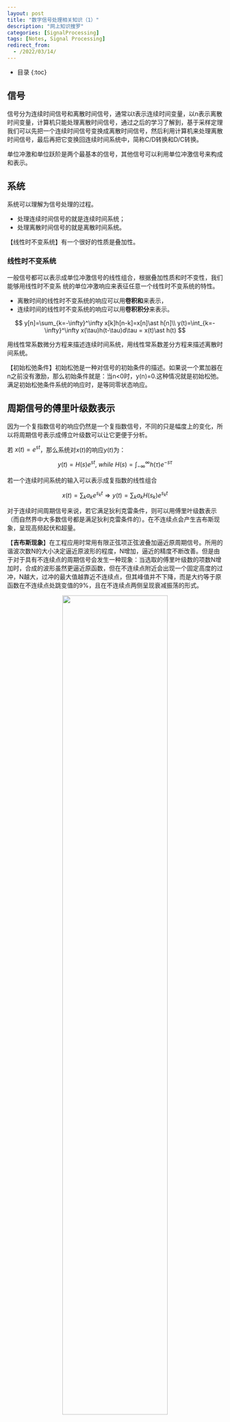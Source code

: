 ```yaml
---
layout: post
title: "数字信号处理相关知识（1）"
description: "网上知识搜罗"
categories: [SignalProcessing]
tags: [Notes, Signal Processing]
redirect_from:
  - /2022/03/14/
---
```


<head>
    <script src="https://cdn.mathjax.org/mathjax/latest/MathJax.js?config=TeX-AMS-MML_HTMLorMML" type="text/javascript"></script>
    <script type="text/x-mathjax-config">
        MathJax.Hub.Config({
            tex2jax: {
            skipTags: ['script', 'noscript', 'style', 'textarea', 'pre'],
            inlineMath: [['$','$']]
            }
        });
    </script>
</head>

- 目录
{:toc}

## 信号

信号分为连续时间信号和离散时间信号，通常以t表示连续时间变量，以n表示离散时间变量，计算机只能处理离散时间信号，通过之后的学习了解到，基于采样定理我们可以先把一个连续时间信号变换成离散时间信号，然后利用计算机来处理离散时间信号，最后再把它变换回连续时间系统中，简称C/D转换和D/C转换。

单位冲激和单位跃阶是两个最基本的信号，其他信号可以利用单位冲激信号来构成和表示。

## 系统

系统可以理解为信号处理的过程。

- 处理连续时间信号的就是连续时间系统；
- 处理离散时间信号的就是离散时间系统。

【线性时不变系统】有一个很好的性质是叠加性。

### 线性时不变系统

一般信号都可以表示成单位冲激信号的线性组合，根据叠加性质和时不变性，我们能够用线性时不变系
统的单位冲激响应来表征任意一个线性时不变系统的特性。

- 离散时间的线性时不变系统的响应可以用**卷积和**来表示，
- 连续时间的线性时不变系统的响应可以用**卷积积分**来表示。

$$
y[n]=\sum_{k=-\infty}^\infty x[k]h[n-k]=x[n]\ast h[n]\\
y(t)=\int_{k=-\infty}^\infty x(\tau)h(t-\tau)d\tau = x(t)\ast h(t)
$$

用线性常系数微分方程来描述连续时间系统，用线性常系数差分方程来描述离散时间系统。

【初始松弛条件】初始松弛是一种对信号的初始条件的描述。如果说一个累加器在n之前没有激励，那么初始条件就是：当n<0时，y(n)=0.这种情况就是初始松弛。满足初始松弛条件系统的响应时，是等同零状态响应。

## 周期信号的傅里叶级数表示

因为一个复指数信号的响应仍然是一个复指数信号，不同的只是幅度上的变化，所以将周期信号表示成傅立叶级数可以让它更便于分析。

若 $x(t)=e^{st}$，那么系统对$x(t)$的响应$y(t)$为：

$$
y(t)=H(s)e^{st},~while~H(s)=\int_{-\infty}^\infty h(\tau)e^{-s\tau}
$$

若一个连续时间系统的输入可以表示成复指数的线性组合

$$
x(t)=\sum_k a_ke^{s_kt}\Rightarrow y(t)=\sum_k a_kH(s_k)e^{s_kt}
$$

对于连续时间周期信号来说，若它满足狄利克雷条件，则可以用傅里叶级数表示（而自然界中大多数信号都是满足狄利克雷条件的）。在不连续点会产生吉布斯现象，呈现高频起伏和超量。

【**吉布斯现象**】在工程应用时常用有限正弦项正弦波叠加逼近原周期信号。所用的谐波次数N的大小决定逼近原波形的程度，N增加，逼近的精度不断改善。但是由于对于具有不连续点的周期信号会发生一种现象：当选取的傅里叶级数的项数N增加时，合成的波形虽然更逼近原函数，但在不连续点附近会出现一个固定高度的过冲，N越大，过冲的最大值越靠近不连续点，但其峰值并不下降，而是大约等于原函数在不连续点处跳变值的9%，且在不连续点两侧呈现衰减振荡的形式。

<div align=center><img src="https://upload.wikimedia.org/wikipedia/commons/f/f8/SquareWave.gif" width="70%"/></div>

周期连续信号的傅里叶级数：

$$
x(t)=\sum_{k=-\infty}^{+\infty} a_ke^{jk\omega_0t},\textbf{ while } a_k=\frac{1}{T}\int_Tx(t)e^{-jk\omega_0t}dt
$$

周期离散信号的傅里叶级数（DFT）：

$$
x[n]=\sum_{k=<N>}a_ke^{jk\omega_0},\textbf{ while } a_k=\frac{1}{N}\sum_{k=<N>}x[n]e^{-jk\omega_0n}
$$

因为DFT的计算量非常巨大，利用DFT的周期性、对称型和正交性，我们可以使用快速傅里叶变换（FFT），使得计算量大大降低。

## 滤波

滤波用于改变一个信号中各频率分量的相对大小，用于改变频谱形状的线性时不变系统被称为频率成形滤波器，而通过某些频率，显著的衰减掉另一些频率的系统被称为频率选择性滤波。

无源滤波器按所通过信号的频段可分为低通、高通、带通、带阻和全通滤波器五种：

1. 低通滤波器：它允许信号中的低频或直流分量通过，抑制高频分量或干扰和噪声；
2. 高通滤波器：它允许信号中的高频分量通过，抑制低频或直流分量；
3. 带通滤波器：它允许一定频段的信号通过，抑制低于或高于该频段的信号、干扰和噪声；
4. 带阻滤波器：它抑制一定频段内的信号，允许该频段以外的信号通过，又称为陷波滤波器。
5. 全通滤波器：全通滤波器是指在全频带范围内，信号的幅值不会改变，也就是全频带内幅值增益恒等于1。一般全通滤波器用于移相，也就是说，对输入信号的相位进行改变，理想情况是相移与频率成正比，相当于一个时间延时系统。

## 连续时间的傅里叶变换

非周期信号也可以用复指数的线性组合来表示。非周期信号可以看成频率无限小（或者是周期无限长）的周期信号，

在一个周期信号的傅立叶级数表示中，当周期增加时，基波频率就会减小，当周期趋于无穷大时，成谐波关系的各分量在频率上就是连续的，傅立叶级数的求和也就变成了积分。

$$
x(t)=\frac{1}{2\pi}\int_{-\infty}^{\infty}X(j\omega)e^{j\omega}d\omega\\
X(j\omega)=\int_{-\infty}^{\infty}x(t)e^{-j\omega}dt
$$

其中，$X(j\omega)$称为$x(t)$的频域，告诉我们将$x(t)$表示为**不同频率正弦信号的线性组合**所需要的信息。

当然周期信号也可以建立傅里叶变换。

> 将周期和非周期放在同一框架内考虑自然是极好的。

### 连续时间傅里叶变换的微分与积分性质

傅里叶变换的微分与积分性质，**再求解常微分方程上很有帮助**。

$$
\begin{aligned}
    \frac{dx(t)}{dt}&\Leftrightarrow^\mathcal{F}j\omega X(j\omega)\\
    \int_{-\infty}^tx(\tau)d\tau&\Leftrightarrow^\mathcal{F}\frac{1}{j\omega}X(j\omega)+\pi X(0)\sigma(\omega)
\end{aligned}
$$

### 连续时间傅里叶变换的卷积性质

两个傅里叶信号的卷积映射为其傅里叶变换的乘积，`时域的卷积对应频域的乘积`。

$$
y(t)=h(t)\ast x(t)\Leftrightarrow^\mathcal{F}Y(j\omega)=H(j\omega)X(j\omega)
$$

单位冲激响应的傅里叶变换$H(j\omega)$控制`每一频率输入傅里叶变换振幅的变化`，可以通过这一性质来衰减一些频率分量的同时保留另一些频率分量。

相对地，`时域的相乘对应着频域的卷积`。

$$
r(t)=s(t)p(t)\Leftrightarrow R(j\omega)=\frac{1}{2\pi}H(j\omega)\ast P(j\omega)
$$

## 离散时间的傅里叶变换

离散时间的傅里叶变换和连续时间的傅里叶变换很相似。

$$
\begin{aligned}
    x[n]&=\frac{1}{2\pi}\int_{2\pi}X(j\omega)e^{j\omega n}d\omega\\
    X(e^{j\omega})&=\sum_{n=-\infty}^{+\infty}x[n]e^{-j\omega n}
\end{aligned}
$$

$X[j\omega]$称为$x[n]$的频谱，描述了$x[n]$是`怎样由这些不同的频率的复指数序列组成`。

### 离散周期信号的傅里叶变换

$$
x[n]=\sum_{k=\langle N\rangle}a_ke^{jk\frac{2\pi}{N}n}
X(e^{j\omega})=\sum_{-\infty}^{+\infty}2\pi a_k\delta(\omega-\frac{2\pi k}{N})
$$

### 离散傅里叶变换的卷积性质

$$
\begin{aligned}
    y[n]&=x[n]\ast h[n]\\
    Y(e^{j\omega})&=X(e^{j\omega})H(e^{j\omega})
\end{aligned}
$$

### 离散傅里叶变换相乘性质

$$
\begin{aligned}
    y[n]&=x_1[n]x_2[n]\\
    Y(e^{j\omega})&=\frac{1}{2\pi}\int_{2\pi}X_1(e^{j\theta})X_2(e^{j(\omega-\theta)})d\theta\\&=\frac{1}{2\pi}X_1(ej\omega)\ast X_2(j\omega)
\end{aligned}
$$

> 所“离散”，是对于时域而言，而频域一直都是连续的，故而此处频域的卷积仍为积分形式。

## 信号与系统的时域和频域特性

傅里叶变换时复数值，我们可以用`模-相位`表示：

- 模描述的是组成$x(t)$的各复指数信号相对振幅信息；
- 相位角不影响各个频率分量的大小，提供的是有关这些复指数信号的相对相位信息。一般来说，相位函数的变化会导致$x(t)$的时域特性的改变。

对于一个频率响应为$H(j\omega)$线性时不变系统，

$$
输出的傅里叶变换的模=输入傅里叶变换的模\times频率响应的模，
$$

同时在输入相位的基础上`增加了一个相位`。

对于傅里叶变换的模而言，我们通常用`对数尺度`来描述：

$$
\log\vert Y(j\omega)\vert=\log\vert H(j\omega)\vert+\log\vert X(j\omega)\vert
$$

一般采用的`对数标尺`是以 20 为单位，称为分贝。

由线性常微分方程描述的线性时不变系统在实际中很有用，很多物理系统都可以用这样的方程来建模，而且容易实现，而`高阶系统可以由一阶和二阶系统通过级联或并联的形式来实现`，因此理解一阶和二阶系统的时域和频域特性非常重要。

## 采样定律

【采样定律】在一定条件下，一个连续时间信号完全可以用该信号在等时间间隔点上的样本来表示，并且通过这些样本值可以把该信号全部恢复出来。

> 它建立起了连续时间信号和离散时间信号之间的联系。利用采样先把一个连续时间信号变换为一个离散时间信号，再用一个离散时间系统对该信号进行处理，最后再把它变换回连续时间中。

采样频率fs至少为关心的信号最高频率的2倍。采样频率的一半称为奈奎斯特频率。采样频率的一半也称为分析带宽，或简称为带宽。

采样频率必须大于 2 ，被称为奈奎斯特频率，然后通过一个理想低通滤波器就可以恢复到连续时间。如果
采样频率小于2 的话，会产生混叠。

<div align=center><img src="https://pic3.zhimg.com/80/1c77ebc8ca74593f590d864725de443e_720w.jpg" width="60%"/></div>

---

[1] lovelyfrog. 数字信号处理知识总结. Retrieved from [http://lovelyfrog.github.io/2018/07/04/signal_and_system_summary/](http://lovelyfrog.github.io/2018/07/04/signal_and_system_summary/)

[2] 维基百科. 吉布斯现象. Retrieved from [https://zh.wikipedia.org/wiki/%E5%90%89%E5%B8%83%E6%96%AF%E7%8E%B0%E8%B1%A1](https://zh.wikipedia.org/wiki/%E5%90%89%E5%B8%83%E6%96%AF%E7%8E%B0%E8%B1%A1)

[3] linmue-谭祥军. 采样定理为2倍，为什么经常用2.56倍进行采样？. Retrieved from [https://zhuanlan.zhihu.com/p/22480177](https://zhuanlan.zhihu.com/p/22480177)
